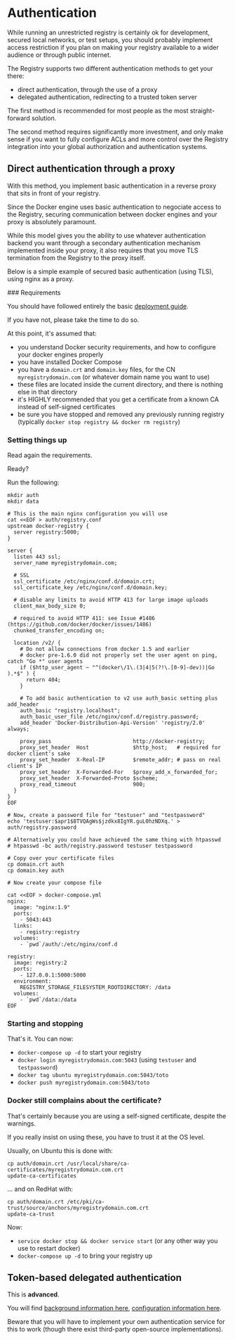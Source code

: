 <!--GITHUB
page_title: Authentication for the Registry
page_description: Restricting access to your registry
page_keywords: registry, service, images, repository, authentication
IGNORES-->

# Authentication

While running an unrestricted registry is certainly ok for development, secured local networks, or test setups, you should probably implement access restriction if you plan on making your registry available to a wider audience or through public internet.

The Registry supports two different authentication methods to get your there:

 * direct authentication, through the use of a proxy
 * delegated authentication, redirecting to a trusted token server

The first method is recommended for most people as the most straight-forward solution.

The second method requires significantly more investment, and only make sense if you want to fully configure ACLs and more control over the Registry integration into your global authorization and authentication systems.

## Direct authentication through a proxy

With this method, you implement basic authentication in a reverse proxy that sits in front of your registry.

Since the Docker engine uses basic authentication to negociate access to the Registry, securing communication between docker engines and your proxy is absolutely paramount. 

While this model gives you the ability to use whatever authentication backend you want through a secondary authentication mechanism implemented inside your proxy, it also requires that you move TLS termination from the Registry to the proxy itself.

Below is a simple example of secured basic authentication (using TLS), using nginx as a proxy.

### Requirements

You should have followed entirely the basic [deployment guide](deployement.md).

If you have not, please take the time to do so.

At this point, it's assumed that:

 * you understand Docker security requirements, and how to configure your docker engines properly
 * you have installed Docker Compose
 * you have a `domain.crt` and `domain.key` files, for the CN `myregistrydomain.com` (or whatever domain name you want to use)
 * these files are located inside the current directory, and there is nothing else in that directory
 * it's HIGHLY recommended that you get a certificate from a known CA instead of self-signed certificates
 * be sure you have stopped and removed any previously running registry (typically `docker stop registry && docker rm registry`)


### Setting things up

Read again the requirements.

Ready?

Run the following:

```
mkdir auth
mkdir data

# This is the main nginx configuration you will use
cat <<EOF > auth/registry.conf
upstream docker-registry {
  server registry:5000;
}

server {
  listen 443 ssl;
  server_name myregistrydomain.com;

  # SSL
  ssl_certificate /etc/nginx/conf.d/domain.crt;
  ssl_certificate_key /etc/nginx/conf.d/domain.key;

  # disable any limits to avoid HTTP 413 for large image uploads
  client_max_body_size 0;

  # required to avoid HTTP 411: see Issue #1486 (https://github.com/docker/docker/issues/1486)
  chunked_transfer_encoding on;

  location /v2/ {
    # Do not allow connections from docker 1.5 and earlier
    # docker pre-1.6.0 did not properly set the user agent on ping, catch "Go *" user agents
    if ($http_user_agent ~ "^(docker\/1\.(3|4|5(?!\.[0-9]-dev))|Go ).*$" ) {
      return 404;
    }

    # To add basic authentication to v2 use auth_basic setting plus add_header
    auth_basic "registry.localhost";
    auth_basic_user_file /etc/nginx/conf.d/registry.password;
    add_header 'Docker-Distribution-Api-Version' 'registry/2.0' always;

    proxy_pass                          http://docker-registry;
    proxy_set_header  Host              $http_host;   # required for docker client's sake
    proxy_set_header  X-Real-IP         $remote_addr; # pass on real client's IP
    proxy_set_header  X-Forwarded-For   $proxy_add_x_forwarded_for;
    proxy_set_header  X-Forwarded-Proto $scheme;
    proxy_read_timeout                  900;
  }
}
EOF

# Now, create a password file for "testuser" and "testpassword"
echo 'testuser:$apr1$8TVQAgWs$jzdkx8IgYR.guL0hzNDXq.' > auth/registry.password

# Alternatively you could have achieved the same thing with htpasswd
# htpasswd -bc auth/registry.password testuser testpassword

# Copy over your certificate files
cp domain.crt auth
cp domain.key auth

# Now create your compose file

cat <<EOF > docker-compose.yml
nginx:
  image: "nginx:1.9"
  ports:
    - 5043:443
  links:
    - registry:registry
  volumes:
    - `pwd`/auth/:/etc/nginx/conf.d

registry:
  image: registry:2
  ports:
    - 127.0.0.1:5000:5000
  environment:
    REGISTRY_STORAGE_FILESYSTEM_ROOTDIRECTORY: /data
  volumes:
    - `pwd`/data:/data
EOF
```

### Starting and stopping

That's it. You can now:

 * `docker-compose up -d` to start your registry
 * `docker login myregistrydomain.com:5043` (using `testuser` and `testpassword`)
 * `docker tag ubuntu myregistrydomain.com:5043/toto`
 * `docker push myregistrydomain.com:5043/toto`

### Docker still complains about the certificate?

That's certainly because you are using a self-signed certificate, despite the warnings.

If you really insist on using these, you have to trust it at the OS level.

Usually, on Ubuntu this is done with:
```
cp auth/domain.crt /usr/local/share/ca-certificates/myregistrydomain.com.crt
update-ca-certificates
```

... and on RedHat with:
```
cp auth/domain.crt /etc/pki/ca-trust/source/anchors/myregistrydomain.com.crt
update-ca-trust
```

Now:

 * `service docker stop && docker service start` (or any other way you use to restart docker)
 * `docker-compose up -d` to bring your registry up

## Token-based delegated authentication

This is **advanced**.

You will find [background information here](spec/auth/token.md), [configuration information here](configuration.md#auth).

Beware that you will have to implement your own authentication service for this to work (though there exist third-party open-source implementations).
